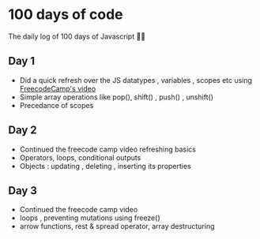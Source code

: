 # 100 days of code

The daily log of 100 days of Javascript 🧑‍💻

## Day 1

- Did a quick refresh over the JS datatypes , variables , scopes etc using [FreecodeCamp's video](https://www.youtube.com/watch?v=PkZNo7MFNFg)
- Simple array operations like pop(), shift() , push() , unshift()
- Precedance of scopes

## Day 2

- Continued the freecode camp video refreshing basics
- Operators, loops, conditional outputs
- Objects : updating , deleting , inserting its properties

## Day 3

- Continued the freecode camp video
- loops , preventing mutations using freeze()
- arrow functions, rest & spread operator, array destructuring
